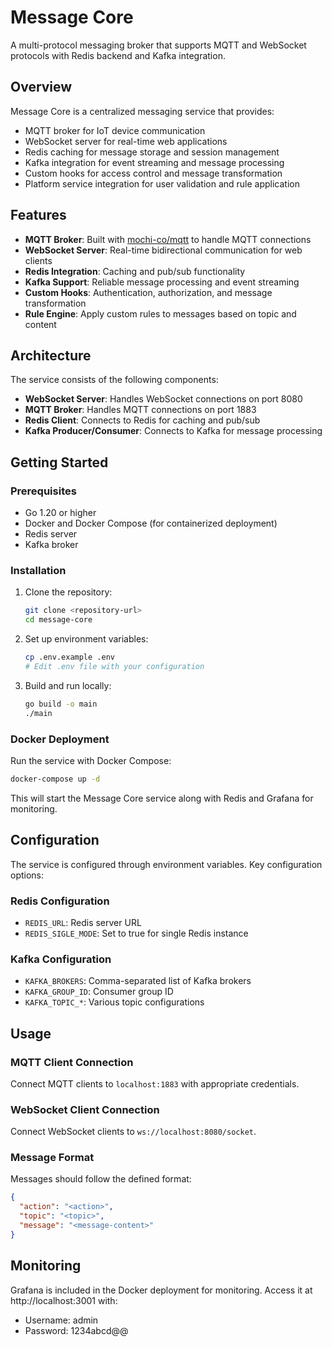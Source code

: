 # Message Core

A multi-protocol messaging broker that supports MQTT and WebSocket protocols with Redis backend and Kafka integration.

## Overview

Message Core is a centralized messaging service that provides:

- MQTT broker for IoT device communication
- WebSocket server for real-time web applications
- Redis caching for message storage and session management
- Kafka integration for event streaming and message processing
- Custom hooks for access control and message transformation
- Platform service integration for user validation and rule application

## Features

- **MQTT Broker**: Built with [mochi-co/mqtt](https://github.com/mochi-co/mqtt) to handle MQTT connections
- **WebSocket Server**: Real-time bidirectional communication for web clients
- **Redis Integration**: Caching and pub/sub functionality
- **Kafka Support**: Reliable message processing and event streaming
- **Custom Hooks**: Authentication, authorization, and message transformation
- **Rule Engine**: Apply custom rules to messages based on topic and content

## Architecture

The service consists of the following components:

- **WebSocket Server**: Handles WebSocket connections on port 8080
- **MQTT Broker**: Handles MQTT connections on port 1883
- **Redis Client**: Connects to Redis for caching and pub/sub
- **Kafka Producer/Consumer**: Connects to Kafka for message processing

## Getting Started

### Prerequisites

- Go 1.20 or higher
- Docker and Docker Compose (for containerized deployment)
- Redis server
- Kafka broker

### Installation

1. Clone the repository:
   ```bash
   git clone <repository-url>
   cd message-core
   ```

2. Set up environment variables:
   ```bash
   cp .env.example .env
   # Edit .env file with your configuration
   ```

3. Build and run locally:
   ```bash
   go build -o main
   ./main
   ```

### Docker Deployment

Run the service with Docker Compose:

```bash
docker-compose up -d
```

This will start the Message Core service along with Redis and Grafana for monitoring.

## Configuration

The service is configured through environment variables. Key configuration options:

### Redis Configuration
- `REDIS_URL`: Redis server URL
- `REDIS_SIGLE_MODE`: Set to true for single Redis instance

### Kafka Configuration
- `KAFKA_BROKERS`: Comma-separated list of Kafka brokers
- `KAFKA_GROUP_ID`: Consumer group ID
- `KAFKA_TOPIC_*`: Various topic configurations

## Usage

### MQTT Client Connection

Connect MQTT clients to `localhost:1883` with appropriate credentials.

### WebSocket Client Connection

Connect WebSocket clients to `ws://localhost:8080/socket`.

### Message Format

Messages should follow the defined format:

```json
{
  "action": "<action>",
  "topic": "<topic>",
  "message": "<message-content>"
}
```

## Monitoring

Grafana is included in the Docker deployment for monitoring. Access it at http://localhost:3001 with:
- Username: admin
- Password: 1234abcd@@